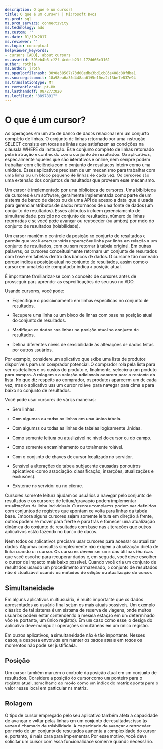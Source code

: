 ```yaml
---
description: O que é um cursor?
title: O que é um cursor? | Microsoft Docs
ms.prod: sql
ms.prod_service: connectivity
ms.technology: ado
ms.custom: ''
ms.date: 01/19/2017
ms.reviewer: ''
ms.topic: conceptual
helpviewer_keywords:
- cursors [ADO], about cursors
ms.assetid: 596eb4b6-c22f-4cde-b23f-172dd66c3161
author: rothja
ms.author: jroth
ms.openlocfilehash: 3090e38507a73d00edbe3bd1cb85e408c88fdba1
ms.sourcegitcommit: 18a98ea6a30d448aa6195e10ea2413be7e837e94
ms.translationtype: MT
ms.contentlocale: pt-BR
ms.lasthandoff: 08/27/2020
ms.locfileid: "88978917"
---
```

# <a name="what-is-a-cursor"></a>O que é um cursor?
As operações em um ato de banco de dados relacional em um conjunto completo de linhas. O conjunto de linhas retornado por uma instrução SELECT consiste em todas as linhas que satisfazem as condições na cláusula WHERE da instrução. Este conjunto completo de linhas retornado pela instrução é conhecido como conjunto de resultados. Os aplicativos, especialmente aqueles que são interativos e online, nem sempre podem trabalhar com eficiência com o conjunto de resultados inteiro como uma unidade. Esses aplicativos precisam de um mecanismo para trabalhar com uma linha ou um bloco pequeno de linhas de cada vez. Os cursores são uma extensão dos conjuntos de resultados que proveem esse mecanismo.  
  
 Um cursor é implementado por uma biblioteca de cursores. Uma biblioteca de cursores é um software, geralmente implementada como parte de um sistema de banco de dados ou de uma API de acesso a data, que é usada para gerenciar atributos de dados retornados de uma fonte de dados (um conjunto de resultados). Esses atributos incluem gerenciamento de simultaneidade, posição no conjunto de resultados, número de linhas retornadas e se você pode avançar ou retroceder (ou ambos) por meio do conjunto de resultados (rolabilidade).  
  
 Um cursor mantém o controle da posição no conjunto de resultados e permite que você execute várias operações linha por linha em relação a um conjunto de resultados, com ou sem retornar à tabela original. Em outras palavras, os cursores conceitualmente retornam um conjunto de resultados com base em tabelas dentro dos bancos de dados. O cursor é tão nomeado porque indica a posição atual no conjunto de resultados, assim como o cursor em uma tela de computador indica a posição atual.  
  
 É importante familiarizar-se com o conceito de cursores antes de prosseguir para aprender as especificações de seu uso no ADO.  
  
 Usando cursores, você pode:  
  
-   Especifique o posicionamento em linhas específicas no conjunto de resultados.  
  
-   Recupere uma linha ou um bloco de linhas com base na posição atual do conjunto de resultados.  
  
-   Modifique os dados nas linhas na posição atual no conjunto de resultados.  
  
-   Defina diferentes níveis de sensibilidade às alterações de dados feitas por outros usuários.  
  
 Por exemplo, considere um aplicativo que exibe uma lista de produtos disponíveis para um comprador potencial. O comprador rola pela lista para ver os detalhes e os custos do produto e, finalmente, seleciona um produto para compra. A rolagem e a seleção adicionais ocorrem para o restante da lista. No que diz respeito ao comprador, os produtos aparecem um de cada vez, mas o aplicativo usa um cursor rolável para navegar para cima e para baixo no conjunto de resultados.  
  
 Você pode usar cursores de várias maneiras:  
  
-   Sem linhas.  
  
-   Com algumas ou todas as linhas em uma única tabela.  
  
-   Com algumas ou todas as linhas de tabelas logicamente Unidas.  
  
-   Como somente leitura ou atualizável no nível do cursor ou do campo.  
  
-   Como somente encaminhamento ou totalmente rolável.  
  
-   Com o conjunto de chaves de cursor localizado no servidor.  
  
-   Sensível a alterações de tabela subjacente causadas por outros aplicativos (como associação, classificação, inserções, atualizações e exclusões).  
  
-   Existente no servidor ou no cliente.  
  
 Cursores somente leitura ajudam os usuários a navegar pelo conjunto de resultados e os cursores de leitura/gravação podem implementar atualizações de linha individuais. Cursores complexos podem ser definidos com conjuntos de registros que apontam de volta para linhas da tabela base. Embora alguns cursores sejam somente leitura em direção à frente, outros podem se mover para frente e para trás e fornecer uma atualização dinâmica do conjunto de resultados com base nas alterações que outros aplicativos estão fazendo no banco de dados.  
  
 Nem todos os aplicativos precisam usar cursores para acessar ou atualizar dados. Algumas consultas simplesmente não exigem a atualização direta de linha usando um cursor. Os cursores devem ser uma das últimas técnicas que você escolhe para recuperar dados e, em seguida, você deve escolher o cursor de impacto mais baixo possível. Quando você cria um conjunto de resultados usando um procedimento armazenado, o conjunto de resultados não é atualizável usando os métodos de edição ou atualização do cursor.  
  
## <a name="concurrency"></a>Simultaneidade  
 Em alguns aplicativos multiusuário, é muito importante que os dados apresentados ao usuário final sejam os mais atuais possíveis. Um exemplo clássico de tal sistema é um sistema de reserva de viagens, onde muitos usuários podem estar contendendo a mesma estação em um determinado vôo (e, portanto, um único registro). Em um caso como esse, o design do aplicativo deve manipular operações simultâneas em um único registro.  
  
 Em outros aplicativos, a simultaneidade não é tão importante. Nesses casos, a despesa envolvida em manter os dados atuais em todos os momentos não pode ser justificada.  
  
## <a name="position"></a>Posição  
 Um cursor também mantém o controle da posição atual em um conjunto de resultados. Considere a posição do cursor como um ponteiro para o registro atual, semelhante ao modo como um índice de matriz aponta para o valor nesse local em particular na matriz.  
  
## <a name="scrollability"></a>Rolagem  
 O tipo de cursor empregado pelo seu aplicativo também afeta a capacidade de avançar e voltar pelas linhas em um conjunto de resultados; isso às vezes é chamado de rolabilidade. A capacidade de avançar *e* retroceder por meio de um conjunto de resultados aumenta a complexidade do cursor e, portanto, é mais cara para implementar. Por esse motivo, você deve solicitar um cursor com essa funcionalidade somente quando necessário.
